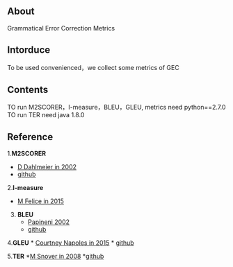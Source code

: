 ## About
Grammatical Error Correction Metrics 


## Intorduce
To be used convenienced，we collect some metrics of GEC 


## Contents
TO run M2SCORER，I-measure，BLEU，GLEU, metrics need python==2.7.0
TO run TER need java 1.8.0 


## Reference
1.**M2SCORER**
   * [D Dahlmeier in 2002](https://www.aclweb.org/anthology/N12-1067.pdf)
   * [github](https://github.com/keisks/m2scorer)

2.**I-measure**
   * [M Felice in 2015](https://www.aclweb.org/anthology/N15-1060.pdf)

3. **BLEU** 
    * [Papineni 2002](https://www.aclweb.org/anthology/P02-1040.pdf)
    * [github](https://github.com/cnap/gec-ranking)

4.**GLEU**
    * [Courtney Napoles in 2015](https://www.aclweb.org/anthology/P15-2097.pdf)
    * [github](https://github.com/cnap/gec-ranking)

5.**TER**
   *[M Snover in 2008](https://www.cs.umd.edu/~snover/pub/amta06/ter_amta.pdf)
   *[github](https://github.com/jhclark/tercom)








